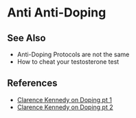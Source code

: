 # Anti Anti-Doping

## See Also

- Anti-Doping Protocols are not the same
- How to cheat your testosterone test

## References

- [Clarence Kennedy on Doping pt 1](https://www.youtube.com/watch?v=HQLweuRSD9M)
- [Clarence Kennedy on Doping pt 2](https://www.youtube.com/watch?v=KyEyyrCckcY&t=1970s)
